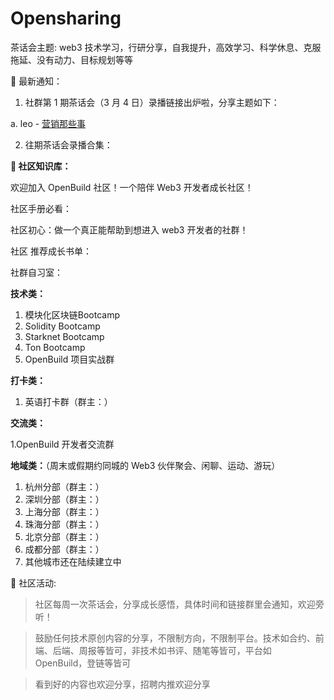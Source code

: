 # Opensharing

茶话会主题: web3 技术学习，行研分享，自我提升，高效学习、科学休息、克服拖延、没有动力、目标规划等等

🌲 最新通知：

1. 社群第 1 期茶话会（3 月 4 日）录播链接出炉啦，分享主题如下：

  a. leo - [营销那些事](https://meeting.tencent.com/v2/cloud-record/share?id=471692b3-fbee-467c-b3e4-7c86066b7413&from=3)

2. 往期茶话会录播合集：

**🌲 社区知识库：**

欢迎加入 OpenBuild 社区！一个陪伴 Web3 开发者成长社区！

社区手册必看：

社区初心：做一个真正能帮助到想进入 web3 开发者的社群！

社区  推荐成长书单：

社群自习室：

**技术类：**

1. 模块化区块链Bootcamp
2. Solidity Bootcamp
3. Starknet Bootcamp
4. Ton Bootcamp
5. OpenBuild 项目实战群

**打卡类：**

1. 英语打卡群（群主：）


**交流类：**

1.OpenBuild 开发者交流群


**地域类：**（周末或假期约同城的 Web3 伙伴聚会、闲聊、运动、游玩）

1. 杭州分部（群主：）
2. 深圳分部（群主：）
3. 上海分部（群主：）
4. 珠海分部（群主：）
5. 北京分部（群主：）
6. 成都分部（群主：）
7. 其他城市还在陆续建立中


🌲 社区活动:

> 社区每周一次茶话会，分享成长感悟，具体时间和链接群里会通知，欢迎旁听！

> 鼓励任何技术原创内容的分享，不限制方向，不限制平台。技术如合约、前端、后端、周报等皆可，非技术如书评、随笔等皆可，平台如 OpenBuild，登链等皆可

> 看到好的内容也欢迎分享，招聘内推欢迎分享








